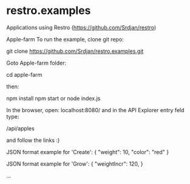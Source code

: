# restro.examples
Applications using Restro (https://github.com/Srdjan/restro)

Apple-farm
To run the example, clone git repo: 
    
  git clone https://github.com/Srdjan/restro.examples.git

Goto Apple-farm folder:

  cd apple-farm

then:

npm install
npm start or node index.js

In the browser, open: localhost:8080/
and in the API Explorer entry feld type: 

/api/apples

and follow the links :)

JSON format example for 'Create': { "weight": 10, "color": "red" }

JSON format example for 'Grow': { "weightIncr": 120, }

...

